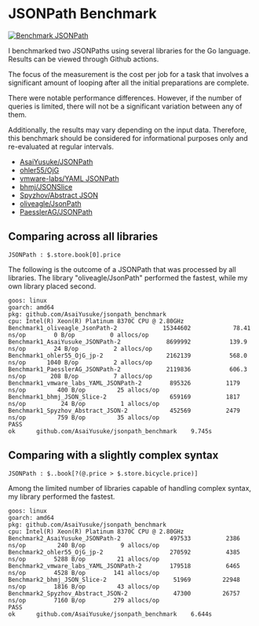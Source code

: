 # JSONPath Benchmark

[![Benchmark JSONPath](https://github.com/AsaiYusuke/jsonpath-benchmark/actions/workflows/build.yml/badge.svg)](https://github.com/AsaiYusuke/jsonpath-benchmark/actions/workflows/build.yml)

I benchmarked two JSONPaths using several libraries for the Go language.
Results can be viewed through Github actions.

The focus of the measurement is the cost per job for a task that involves a significant amount of looping after all the initial preparations are complete.

There were notable performance differences.
However, if the number of queries is limited, there will not be a significant variation between any of them.

Additionally, the results may vary depending on the input data.
Therefore, this benchmark should be considered for informational purposes only and re-evaluated at regular intervals.

- [AsaiYusuke/JSONPath](https://github.com/AsaiYusuke/jsonpath)
- [ohler55/OjG](https://github.com/ohler55/ojg)
- [vmware-labs/YAML JSONPath](https://github.com/vmware-labs/yaml-jsonpath)
- [bhmj/JSONSlice](https://github.com/bhmj/jsonslice)
- [Spyzhov/Abstract JSON](https://github.com/spyzhov/ajson)
- [oliveagle/JsonPath](https://github.com/oliveagle/jsonpath)
- [PaesslerAG/JSONPath](https://github.com/PaesslerAG/jsonpath)

## Comparing across all libraries

```
JSONPath : $.store.book[0].price
```

The following is the outcome of a JSONPath that was processed by all libraries.
The library "oliveagle/JsonPath" performed the fastest, while my own library placed second.

```
goos: linux
goarch: amd64
pkg: github.com/AsaiYusuke/jsonpath_benchmark
cpu: Intel(R) Xeon(R) Platinum 8370C CPU @ 2.80GHz
Benchmark1_oliveagle_JsonPath-2          	15344602	        78.41 ns/op	       0 B/op	       0 allocs/op
Benchmark1_AsaiYusuke_JSONPath-2         	 8699992	       139.9 ns/op	      24 B/op	       2 allocs/op
Benchmark1_ohler55_OjG_jp-2              	 2162139	       568.0 ns/op	    1040 B/op	       2 allocs/op
Benchmark1_PaesslerAG_JSONPath-2         	 2119836	       606.3 ns/op	     208 B/op	       7 allocs/op
Benchmark1_vmware_labs_YAML_JSONPath-2   	  895326	      1179 ns/op	     400 B/op	      25 allocs/op
Benchmark1_bhmj_JSON_Slice-2             	  659169	      1817 ns/op	      24 B/op	       1 allocs/op
Benchmark1_Spyzhov_Abstract_JSON-2       	  452569	      2479 ns/op	     759 B/op	      35 allocs/op
PASS
ok  	github.com/AsaiYusuke/jsonpath_benchmark	9.745s

```

## Comparing with a slightly complex syntax

```
JSONPath : $..book[?(@.price > $.store.bicycle.price)]
```

Among the limited number of libraries capable of handling complex syntax, my library performed the fastest.

```
goos: linux
goarch: amd64
pkg: github.com/AsaiYusuke/jsonpath_benchmark
cpu: Intel(R) Xeon(R) Platinum 8370C CPU @ 2.80GHz
Benchmark2_AsaiYusuke_JSONPath-2         	  497533	      2386 ns/op	     240 B/op	       9 allocs/op
Benchmark2_ohler55_OjG_jp-2              	  270592	      4385 ns/op	    5288 B/op	      21 allocs/op
Benchmark2_vmware_labs_YAML_JSONPath-2   	  179518	      6465 ns/op	    4528 B/op	     141 allocs/op
Benchmark2_bhmj_JSON_Slice-2             	   51969	     22948 ns/op	    1816 B/op	      43 allocs/op
Benchmark2_Spyzhov_Abstract_JSON-2       	   47300	     26757 ns/op	    7160 B/op	     279 allocs/op
PASS
ok  	github.com/AsaiYusuke/jsonpath_benchmark	6.644s

```
